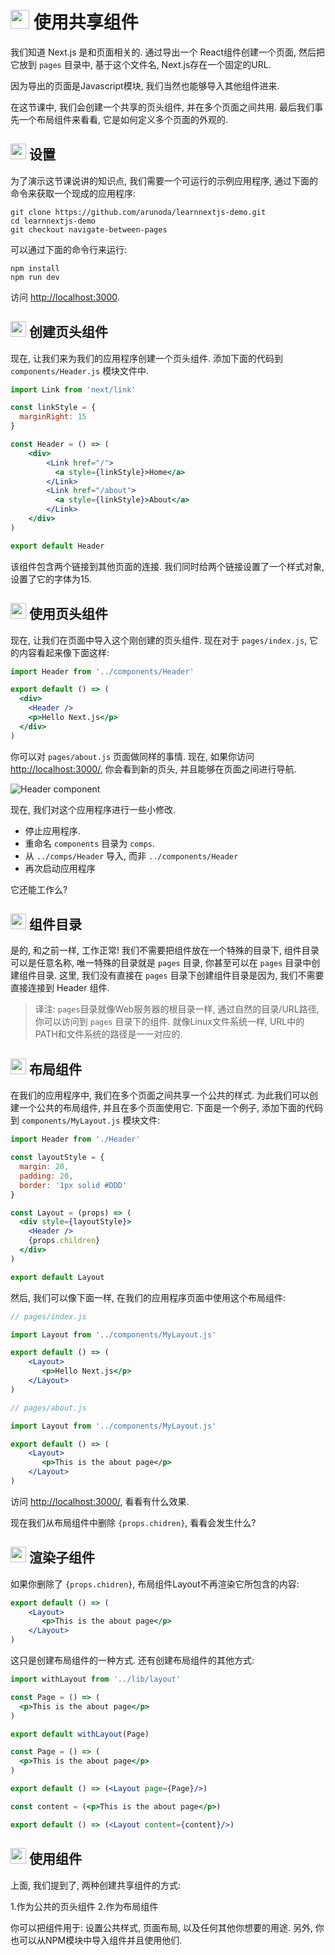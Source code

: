 # <img src="https://github.com/princejwesley/Mancy/raw/master/icons/mancy.png" width="30">&nbsp;使用共享组件

我们知道 Next.js 是和页面相关的. 通过导出一个 React组件创建一个页面, 然后把它放到 `pages` 目录中, 基于这个文件名, Next.js存在一个固定的URL.

因为导出的页面是Javascript模块, 我们当然也能够导入其他组件进来.


在这节课中, 我们会创建一个共享的页头组件, 并在多个页面之间共用. 最后我们事先一个布局组件来看看, 它是如何定义多个页面的外观的.

## <img src="https://github.com/princejwesley/Mancy/raw/master/icons/mancy.png" width="25">&nbsp;设置

为了演示这节课说讲的知识点, 我们需要一个可运行的示例应用程序, 通过下面的命令来获取一个现成的应用程序:

```shell
git clone https://github.com/arunoda/learnnextjs-demo.git
cd learnnextjs-demo
git checkout navigate-between-pages
```

可以通过下面的命令行来运行:

```shell
npm install
npm run dev
```

访问 [http://localhost:3000](http://localhost:3000).

## <img src="https://github.com/princejwesley/Mancy/raw/master/icons/mancy.png" width="25">&nbsp;创建页头组件

现在, 让我们来为我们的应用程序创建一个页头组件. 添加下面的代码到 `components/Header.js` 模块文件中.

```jsx
import Link from 'next/link'

const linkStyle = {
  marginRight: 15
}

const Header = () => (
    <div>
        <Link href="/">
          <a style={linkStyle}>Home</a>
        </Link>
        <Link href="/about">
          <a style={linkStyle}>About</a>
        </Link>
    </div>
)

export default Header
```

该组件包含两个链接到其他页面的连接. 我们同时给两个链接设置了一个样式对象, 设置了它的字体为15.

## <img src="https://github.com/princejwesley/Mancy/raw/master/icons/mancy.png" width="25">&nbsp;使用页头组件

现在, 让我们在页面中导入这个刚创建的页头组件. 现在对于 `pages/index.js`, 它的内容看起来像下面这样:

```jsx
import Header from '../components/Header'

export default () => (
  <div>
    <Header />
    <p>Hello Next.js</p>
  </div>
)
```

你可以对 `pages/about.js` 页面做同样的事情. 现在, 如果你访问 [http://localhost:3000/](http://localhost:3000), 你会看到新的页头, 并且能够在页面之间进行导航.

![Header component](https://cloud.githubusercontent.com/assets/50838/24333679/fa856f00-1279-11e7-931d-a5707e51a801.gif)

现在, 我们对这个应用程序进行一些小修改.

- 停止应用程序.
- 重命名 `components` 目录为 `comps`.
- 从 `../comps/Header` 导入, 而非 `../components/Header`
- 再次启动应用程序

它还能工作么?

## <img src="https://github.com/princejwesley/Mancy/raw/master/icons/mancy.png" width="25">&nbsp;组件目录

是的, 和之前一样, 工作正常! 我们不需要把组件放在一个特殊的目录下, 组件目录可以是任意名称, 唯一特殊的目录就是 `pages` 目录, 你甚至可以在 `pages` 目录中创建组件目录. 这里, 我们没有直接在 `pages` 目录下创建组件目录是因为, 我们不需要直接连接到 Header 组件.

> 译注: `pages`目录就像Web服务器的根目录一样, 通过自然的目录/URL路径, 你可以访问到 `pages` 目录下的组件. 就像Linux文件系统一样, URL中的PATH和文件系统的路径是一一对应的.

## <img src="https://github.com/princejwesley/Mancy/raw/master/icons/mancy.png" width="25">&nbsp;布局组件

在我们的应用程序中, 我们在多个页面之间共享一个公共的样式. 为此我们可以创建一个公共的布局组件, 并且在多个页面使用它. 下面是一个例子, 添加下面的代码到 `components/MyLayout.js` 模块文件:

```jsx
import Header from './Header'

const layoutStyle = {
  margin: 20,
  padding: 20,
  border: '1px solid #DDD'
}

const Layout = (props) => (
  <div style={layoutStyle}>
    <Header />
    {props.children}
  </div>
)

export default Layout
```

然后, 我们可以像下面一样, 在我们的应用程序页面中使用这个布局组件:

```jsx
// pages/index.js

import Layout from '../components/MyLayout.js'

export default () => (
    <Layout>
       <p>Hello Next.js</p>
    </Layout>
)
```

```jsx
// pages/about.js

import Layout from '../components/MyLayout.js'

export default () => (
    <Layout>
       <p>This is the about page</p>
    </Layout>
)
```

访问 [http://localhost:3000/](http://localhost:3000), 看看有什么效果.

现在我们从布局组件中删除 `{props.chidren}`, 看看会发生什么?

## <img src="https://github.com/princejwesley/Mancy/raw/master/icons/mancy.png" width="25">&nbsp;渲染子组件

如果你删除了 `{props.chidren}`, 布局组件Layout不再渲染它所包含的内容:

```jsx
export default () => (
    <Layout>
       <p>This is the about page</p>
    </Layout>
)
```

这只是创建布局组件的一种方式. 还有创建布局组件的其他方式:

```jsx
import withLayout from '../lib/layout'

const Page = () => (
  <p>This is the about page</p>
)

export default withLayout(Page)
```

```jsx
const Page = () => (
  <p>This is the about page</p>
)

export default () => (<Layout page={Page}/>)
```

```jsx
const content = (<p>This is the about page</p>)

export default () => (<Layout content={content}/>)
```

## <img src="https://github.com/princejwesley/Mancy/raw/master/icons/mancy.png" width="25">&nbsp;使用组件

上面, 我们提到了, 两种创建共享组件的方式:

1.作为公共的页头组件
2.作为布局组件

你可以把组件用于: 设置公共样式, 页面布局, 以及任何其他你想要的用途. 另外, 你也可以从NPM模块中导入组件并且使用他们.

